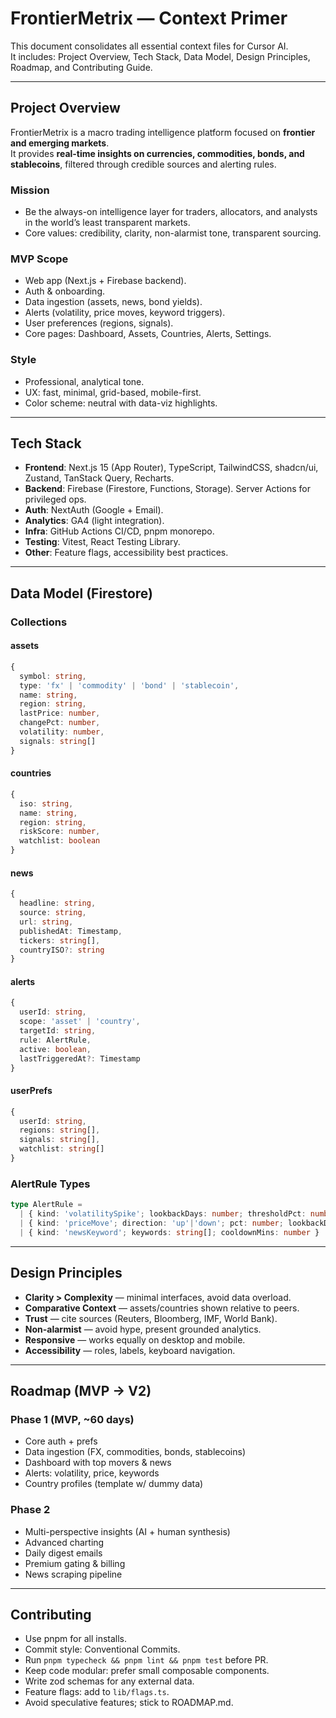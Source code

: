 # FrontierMetrix — Context Primer

This document consolidates all essential context files for Cursor AI.  
It includes: Project Overview, Tech Stack, Data Model, Design Principles, Roadmap, and Contributing Guide.

---

## Project Overview

FrontierMetrix is a macro trading intelligence platform focused on **frontier and emerging markets**.  
It provides **real-time insights on currencies, commodities, bonds, and stablecoins**, filtered through credible sources and alerting rules.

### Mission
- Be the always-on intelligence layer for traders, allocators, and analysts in the world’s least transparent markets.  
- Core values: credibility, clarity, non-alarmist tone, transparent sourcing.

### MVP Scope
- Web app (Next.js + Firebase backend).
- Auth & onboarding.
- Data ingestion (assets, news, bond yields).
- Alerts (volatility, price moves, keyword triggers).
- User preferences (regions, signals).
- Core pages: Dashboard, Assets, Countries, Alerts, Settings.

### Style
- Professional, analytical tone.
- UX: fast, minimal, grid-based, mobile-first.
- Color scheme: neutral with data-viz highlights.

---

## Tech Stack

- **Frontend**: Next.js 15 (App Router), TypeScript, TailwindCSS, shadcn/ui, Zustand, TanStack Query, Recharts.
- **Backend**: Firebase (Firestore, Functions, Storage). Server Actions for privileged ops.
- **Auth**: NextAuth (Google + Email).
- **Analytics**: GA4 (light integration).
- **Infra**: GitHub Actions CI/CD, pnpm monorepo.
- **Testing**: Vitest, React Testing Library.
- **Other**: Feature flags, accessibility best practices.

---

## Data Model (Firestore)

### Collections

#### assets
```ts
{
  symbol: string,
  type: 'fx' | 'commodity' | 'bond' | 'stablecoin',
  name: string,
  region: string,
  lastPrice: number,
  changePct: number,
  volatility: number,
  signals: string[]
}
```

#### countries
```ts
{
  iso: string,
  name: string,
  region: string,
  riskScore: number,
  watchlist: boolean
}
```

#### news
```ts
{
  headline: string,
  source: string,
  url: string,
  publishedAt: Timestamp,
  tickers: string[],
  countryISO?: string
}
```

#### alerts
```ts
{
  userId: string,
  scope: 'asset' | 'country',
  targetId: string,
  rule: AlertRule,
  active: boolean,
  lastTriggeredAt?: Timestamp
}
```

#### userPrefs
```ts
{
  userId: string,
  regions: string[],
  signals: string[],
  watchlist: string[]
}
```

### AlertRule Types
```ts
type AlertRule =
  | { kind: 'volatilitySpike'; lookbackDays: number; thresholdPct: number }
  | { kind: 'priceMove'; direction: 'up'|'down'; pct: number; lookbackDays: number }
  | { kind: 'newsKeyword'; keywords: string[]; cooldownMins: number }
```

---

## Design Principles

- **Clarity > Complexity** — minimal interfaces, avoid data overload.
- **Comparative Context** — assets/countries shown relative to peers.
- **Trust** — cite sources (Reuters, Bloomberg, IMF, World Bank).
- **Non-alarmist** — avoid hype, present grounded analytics.
- **Responsive** — works equally on desktop and mobile.
- **Accessibility** — roles, labels, keyboard navigation.

---

## Roadmap (MVP → V2)

### Phase 1 (MVP, ~60 days)
- Core auth + prefs
- Data ingestion (FX, commodities, bonds, stablecoins)
- Dashboard with top movers & news
- Alerts: volatility, price, keywords
- Country profiles (template w/ dummy data)

### Phase 2
- Multi-perspective insights (AI + human synthesis)
- Advanced charting
- Daily digest emails
- Premium gating & billing
- News scraping pipeline

---

## Contributing

- Use pnpm for all installs.
- Commit style: Conventional Commits.
- Run `pnpm typecheck && pnpm lint && pnpm test` before PR.
- Keep code modular: prefer small composable components.
- Write zod schemas for any external data.
- Feature flags: add to `lib/flags.ts`.
- Avoid speculative features; stick to ROADMAP.md.
